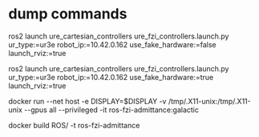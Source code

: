 # dump commands
 ros2 launch ure_cartesian_controllers ure_fzi_controllers.launch.py ur_type:=ur3e robot_ip:=10.42.0.162 use_fake_hardware:=false launch_rviz:=true

ros2 launch ure_cartesian_controllers ure_fzi_controllers.launch.py ur_type:=ur3e robot_ip:=10.42.0.162 use_fake_hardware:=true launch_rviz:=true


docker run --net host -e DISPLAY=$DISPLAY -v /tmp/.X11-unix:/tmp/.X11-unix --gpus all --privileged -it ros-fzi-admittance:galactic

docker build ROS/ -t ros-fzi-admittance